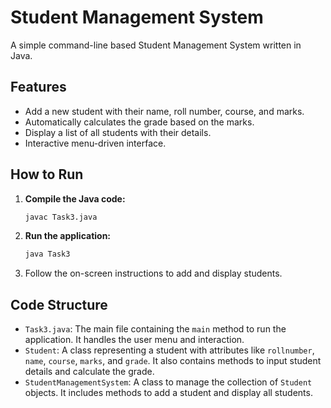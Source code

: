 # Student Management System

A simple command-line based Student Management System written in Java.

## Features

- Add a new student with their name, roll number, course, and marks.
- Automatically calculates the grade based on the marks.
- Display a list of all students with their details.
- Interactive menu-driven interface.

## How to Run

1.  **Compile the Java code:**
    ```bash
    javac Task3.java
    ```

2.  **Run the application:**
    ```bash
    java Task3
    ```

3.  Follow the on-screen instructions to add and display students.

## Code Structure

-   `Task3.java`: The main file containing the `main` method to run the application. It handles the user menu and interaction.
-   `Student`: A class representing a student with attributes like `rollnumber`, `name`, `course`, `marks`, and `grade`. It also contains methods to input student details and calculate the grade.
-   `StudentManagementSystem`: A class to manage the collection of `Student` objects. It includes methods to add a student and display all students.
